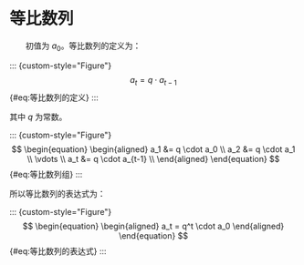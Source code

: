 # 等比数列

&emsp;&emsp;初值为 $a_0$。等比数列的定义为：

::: {custom-style="Figure"}
$$
\begin{equation}
    a_t =  q \cdot a_{t-1}
\end{equation}
$$ {#eq:等比数列的定义}
:::

其中 $q$ 为常数。

::: {custom-style="Figure"}
$$
\begin{equation}
\begin{aligned}
    a_1 &=  q \cdot a_0 \\
    a_2 &=  q \cdot a_1 \\
    \vdots \\
    a_t &=  q \cdot a_{t-1} \\
\end{aligned}
\end{equation}
$$ {#eq:等比数列组}
:::

所以等比数列的表达式为：

::: {custom-style="Figure"}
$$
\begin{equation}
\begin{aligned}
    a_t =  q^t \cdot a_0
\end{aligned}
\end{equation}
$$ {#eq:等比数列的表达式}
:::